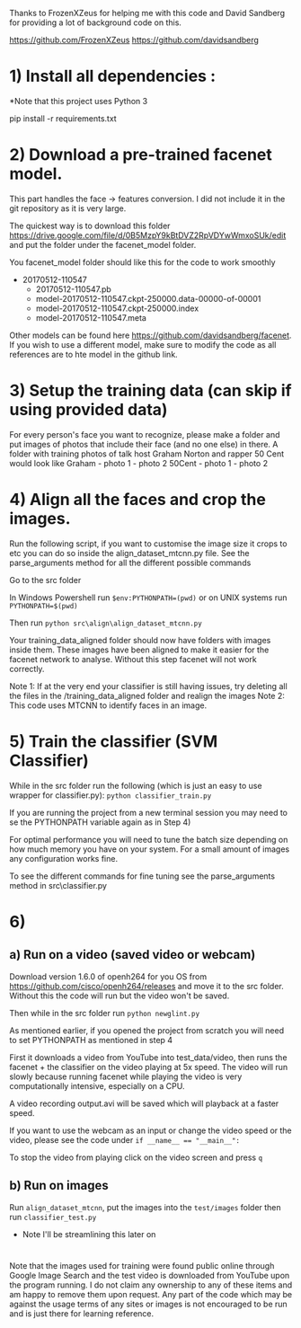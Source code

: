 Thanks to FrozenXZeus for helping me with this code and David Sandberg for providing a lot of background code on this.

https://github.com/FrozenXZeus 
https://github.com/davidsandberg

# 1) Install all dependencies :
*Note that this project uses Python 3

pip install -r requirements.txt

# 2) Download a pre-trained facenet model.

This part handles the face -> features conversion. I did not include it in the git repository as it is very large.

The quickest way is to download this folder https://drive.google.com/file/d/0B5MzpY9kBtDVZ2RpVDYwWmxoSUk/edit
and put the folder under the facenet_model folder.


You facenet_model folder should like this for the code to work smoothly
- 20170512-110547
    - 20170512-110547.pb
    - model-20170512-110547.ckpt-250000.data-00000-of-00001
    - model-20170512-110547.ckpt-250000.index
    - model-20170512-110547.meta

Other models can be found here https://github.com/davidsandberg/facenet.
If you wish to use a different model, make sure to modify the code as all references are to hte model in the github link.


# 3) Setup the training data (can skip if using provided data)

For every person's face you want to recognize, please make a folder and put images of photos that include their face (and no one else) in there.
A folder with training photos of talk host Graham Norton and rapper 50 Cent would look like
Graham
	- photo 1
	- photo 2
50Cent
    - photo 1
    - photo 2


# 4) Align all the faces and crop the images.

Run the following script, if you want to customise the image size it crops to etc you can do so inside the align_dataset_mtcnn.py file.
See the parse_arguments method for all the different possible commands

Go to the src folder

In Windows Powershell run `$env:PYTHONPATH=(pwd)` or on UNIX systems run `PYTHONPATH=$(pwd)`

Then run `python src\align\align_dataset_mtcnn.py`

Your training_data_aligned folder should now have folders with images inside them. These images have been aligned to make it easier for the facenet network to analyse.
Without this step facenet will not work correctly.

Note 1: If at the very end your classifier is still having issues, try deleting all the files in the /training_data_aligned folder and realign the images
Note 2: This code uses MTCNN to identify faces in an image.

# 5) Train the classifier (SVM Classifier)

While in the src folder run the following (which is just an easy to use wrapper for classifier.py):
`python classifier_train.py`

If you are running the project from a new terminal session you may need to se the PYTHONPATH variable again as in Step 4)

For optimal performance you will need to tune the batch size depending on how much memory you have on your system.
For a small amount of images any configuration works fine.

To see the different commands for fine tuning see the parse_arguments method in src\classifier.py

# 6) 

## a) Run on a video (saved video or webcam)

Download version 1.6.0 of openh264 for you OS from https://github.com/cisco/openh264/releases and move it to the src folder. 
Without this the code will run but the video won't be saved.


Then while in the src folder run `python newglint.py`

As mentioned earlier, if you opened the project from scratch you will need to set PYTHONPATH as mentioned in step 4

First it downloads a video from YouTube into test_data/video, then runs the facenet + the classifier on the video playing at 5x speed.
The video will run slowly because running facenet while playing the video is very computationally intensive, especially on a CPU.

A video recording output.avi will be saved which will playback at a faster speed.

If you want to use the webcam as an input or change the video speed or the video, please see the code under
`if __name__ == "__main__":`


To stop the video from playing click on the video screen and press `q`
## b) Run on images

Run  `align_dataset_mtcnn`, put the images into the `test/images` folder then run `classifier_test.py`

* Note I'll be streamlining this later on

# #
Note that the images used for training were found public online through Google Image Search and the test video is downloaded from YouTube upon the program running.
I do not claim any ownership to any of these items and am happy to remove them upon request. Any part of the code which may be against the usage terms of any sites or images is not encouraged to be run and is just there for learning reference.